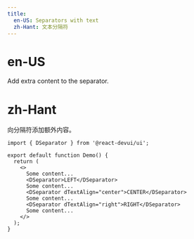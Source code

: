 ```yaml
---
title:
  en-US: Separators with text
  zh-Hant: 文本分隔符
---
```


# en-US

Add extra content to the separator.

# zh-Hant

向分隔符添加额外内容。

```tsx
import { DSeparator } from '@react-devui/ui';

export default function Demo() {
  return (
    <>
      Some content...
      <DSeparator>LEFT</DSeparator>
      Some content...
      <DSeparator dTextAlign="center">CENTER</DSeparator>
      Some content...
      <DSeparator dTextAlign="right">RIGHT</DSeparator>
      Some content...
    </>
  );
}
```
